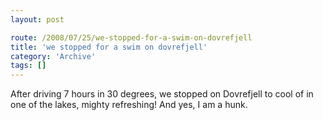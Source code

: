 ```yaml
---
layout: post

route: /2008/07/25/we-stopped-for-a-swim-on-dovrefjell
title: 'we stopped for a swim on dovrefjell'
category: 'Archive'
tags: []
---
```


After driving 7 hours in 30 degrees, we stopped on Dovrefjell to cool of in one
of the lakes, mighty refreshing! And yes, I am a hunk.
